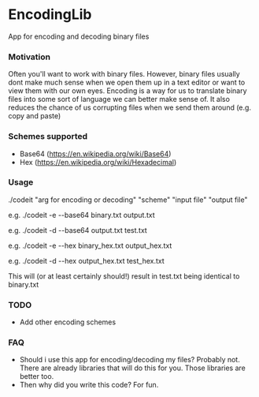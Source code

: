 # EncodingLib

App for encoding and decoding binary files 

### Motivation
Often you'll want to work with binary files. However, binary files usually dont make much sense when we open them up in 
a text editor or want to view them with our own eyes. Encoding is a way for us to 
translate binary files into some sort of language we can better make sense of. It also reduces the chance of us 
corrupting files when we send them around (e.g. copy and paste)

### Schemes supported
- Base64 (https://en.wikipedia.org/wiki/Base64)
- Hex (https://en.wikipedia.org/wiki/Hexadecimal)

### Usage
./codeit "arg for encoding or decoding" "scheme" "input file" "output file"

e.g. ./codeit -e --base64 binary.txt output.txt

e.g. ./codeit -d --base64 output.txt test.txt

e.g. ./codeit -e --hex binary_hex.txt output_hex.txt

e.g. ./codeit -d --hex output_hex.txt test_hex.txt

This will (or at least certainly should!) result in test.txt being identical to binary.txt

### TODO
- Add other encoding schemes

### FAQ
- Should i use this app for encoding/decoding my files? Probably not. There are already libraries that will do this for you.
  Those libraries are better too.
- Then why did you write this code? For fun.
